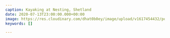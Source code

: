 ```yaml
---
caption: Kayaking at Nesting, Shetland
date: 2020-07-13T23:00:00.000+00:00
image: https://res.cloudinary.com/dhat0b0ey/image/upload/v1617454432/portfolio/latestimages/IMG_7962_wzepjn.jpg
keywords: []

---
```


